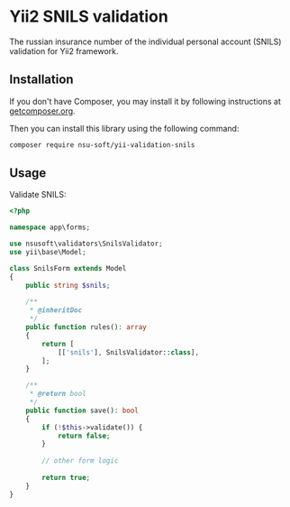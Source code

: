 # Yii2 SNILS validation

The russian insurance number of the individual personal account (SNILS) validation for Yii2 framework.

## Installation

If you don't have Composer, you may install it by following instructions at [getcomposer.org](https://getcomposer.org/doc/00-intro.md).

Then you can install this library using the following command:

```bash
composer require nsu-soft/yii-validation-snils
```

## Usage

Validate SNILS:

```php
<?php

namespace app\forms;

use nsusoft\validators\SnilsValidator;
use yii\base\Model;

class SnilsForm extends Model
{
    public string $snils;
    
    /**
     * @inheritDoc
     */
    public function rules(): array
    {
        return [
            [['snils'], SnilsValidator::class],
        ];
    }

    /**
     * @return bool
     */
    public function save(): bool
    {
        if (!$this->validate()) {
            return false;
        }
        
        // other form logic
        
        return true; 
    }
}
```